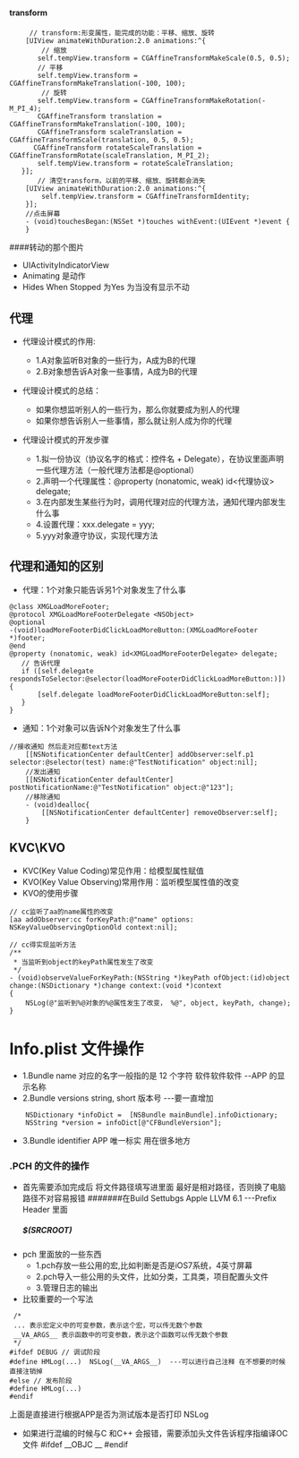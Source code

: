 #### transform
```
     // transform:形变属性，能完成的功能：平移、缩放、旋转
    [UIView animateWithDuration:2.0 animations:^{
        // 缩放
       self.tempView.transform = CGAffineTransformMakeScale(0.5, 0.5);
       // 平移
       self.tempView.transform = CGAffineTransformMakeTranslation(-100, 100);
        // 旋转
       self.tempView.transform = CGAffineTransformMakeRotation(-M_PI_4);
       CGAffineTransform translation = CGAffineTransformMakeTranslation(-100, 100);
       CGAffineTransform scaleTranslation = CGAffineTransformScale(translation, 0.5, 0.5);
      CGAffineTransform rotateScaleTranslation = CGAffineTransformRotate(scaleTranslation, M_PI_2);
       self.tempView.transform = rotateScaleTranslation;
   }];
       // 清空transform，以前的平移、缩放、旋转都会消失
    [UIView animateWithDuration:2.0 animations:^{
        self.tempView.transform = CGAffineTransformIdentity;
    }];
    //点击屏幕
    - (void)touchesBegan:(NSSet *)touches withEvent:(UIEvent *)event {
    }
```
####转动的那个图片
- UIActivityIndicatorView
- Animating 是动作
- Hides When Stopped 为Yes 为当没有显示不动

## 代理
* 代理设计模式的作用:
    * 1.A对象监听B对象的一些行为，A成为B的代理
    * 2.B对象想告诉A对象一些事情，A成为B的代理

* 代理设计模式的总结：
    * 如果你想监听别人的一些行为，那么你就要成为别人的代理
    * 如果你想告诉别人一些事情，那么就让别人成为你的代理

* 代理设计模式的开发步骤
    * 1.拟一份协议（协议名字的格式：控件名 + Delegate），在协议里面声明一些代理方法（一般代理方法都是@optional）
    * 2.声明一个代理属性：@property (nonatomic, weak) id<代理协议> delegate;
    * 3.在内部发生某些行为时，调用代理对应的代理方法，通知代理内部发生什么事
    * 4.设置代理：xxx.delegate = yyy;
    * 5.yyy对象遵守协议，实现代理方法

## 代理和通知的区别
- 代理：1个对象只能告诉另1个对象发生了什么事
 ```objc
@class XMGLoadMoreFooter;
@protocol XMGLoadMoreFooterDelegate <NSObject>
@optional
-(void)loadMoreFooterDidClickLoadMoreButton:(XMGLoadMoreFooter *)footer;
@end
@property (nonatomic, weak) id<XMGLoadMoreFooterDelegate> delegate;
    // 告诉代理
    if ([self.delegate respondsToSelector:@selector(loadMoreFooterDidClickLoadMoreButton:)]) {
        [self.delegate loadMoreFooterDidClickLoadMoreButton:self];
    }
}
```
- 通知：1个对象可以告诉N个对象发生了什么事
```objc
//接收通知 然后走对应都text方法
    [[NSNotificationCenter defaultCenter] addObserver:self.p1 selector:@selector(test) name:@"TestNotification" object:nil];
    //发出通知
    [[NSNotificationCenter defaultCenter] postNotificationName:@"TestNotification" object:@"123"];
    //移除通知
    - (void)dealloc{
        [[NSNotificationCenter defaultCenter] removeObserver:self];
    }
```

## KVC\KVO
- KVC(Key Value Coding)常见作用：给模型属性赋值
- KVO(Key Value Observing)常用作用：监听模型属性值的改变
- KVO的使用步骤<br>

```objc
// cc监听了aa的name属性的改变
[aa addObserver:cc forKeyPath:@"name" options: NSKeyValueObservingOptionOld context:nil];

// cc得实现监听方法
/**
 * 当监听到object的keyPath属性发生了改变
 */
- (void)observeValueForKeyPath:(NSString *)keyPath ofObject:(id)object change:(NSDictionary *)change context:(void *)context
{
    NSLog(@"监听到%@对象的%@属性发生了改变， %@", object, keyPath, change);
}
```
# Info.plist 文件操作

- 1.Bundle name  对应的名字一般指的是  12 个字符 软件软件软件 --APP 的显示名称
- 2.Bundle versions string, short  版本号 ---要一直增加
```
    NSDictionary *infoDict =  [NSBundle mainBundle].infoDictionary;   
    NSString *version = infoDict[@"CFBundleVersion"]; 
```
- 3.Bundle identifier APP 唯一标实 用在很多地方

### .PCH 的文件的操作

-  首先需要添加完成后 将文件路径填写进里面   最好是相对路径，否则换了电脑路径不对容易报错 
#######在Build Settubgs Apple LLVM 6.1 ---Prefix Header 里面
    ##### $(SRCROOT)    
-  pch 里面放的一些东西
     - 1.pch存放一些公用的宏,比如判断是否是iOS7系统，4英寸屏幕
     - 2.pch导入一些公用的头文件，比如分类，工具类，项目配置头文件
     - 3.管理日志的输出 
-  比较重要的一个写法
```
 /*
 ... 表示宏定义中的可变参数，表示这个宏，可以传无数个参数
 __VA_ARGS__ 表示函数中的可变参数，表示这个函数可以传无数个参数
 */
#ifdef DEBUG // 调试阶段
#define HMLog(...)  NSLog(__VA_ARGS__)  ---可以进行自己注释 在不想要的时候直接注销掉
#else // 发布阶段
#define HMLog(...)
#endif
```
上面是直接进行根据APP是否为测试版本是否打印 NSLog

- 如果进行混编的时候与C 和C++ 会报错，需要添加头文件告诉程序指编译OC 文件
      #ifdef __OBJC __
      #endif
